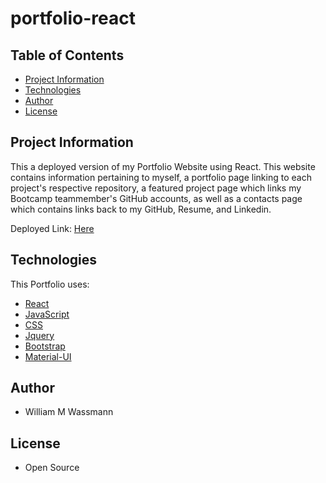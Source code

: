 # portfolio-react

## Table of Contents 
- [Project Information](#project-information)
- [Technologies](#technologies)
- [Author](#author)
- [License](#license)


## Project Information

This a deployed version of my Portfolio Website using React. This website contains information pertaining to myself, a portfolio page linking to each project's respective repository, a featured project page which links my Bootcamp teammember's GitHub accounts, as well as a contacts page which contains links back to my GitHub, Resume, and Linkedin. 

Deployed Link: [Here](https://wmwassmann-react-portfolio.herokuapp.com/)

## Technologies 

This Portfolio uses:

- [React](https://reactjs.org/)
- [JavaScript](https://www.javascript.com/)
- [CSS](https://www.w3schools.com/css/)
- [Jquery](https://jquery.com/)
- [Bootstrap](https://getbootstrap.com/)
- [Material-UI](https://material-ui.com/)

## Author

- William M Wassmann

## License 

- Open Source